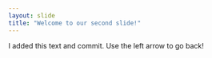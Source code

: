 ```yaml
---
layout: slide
title: "Welcome to our second slide!"
---
```

I added this text and commit. 
Use the left arrow to go back!
